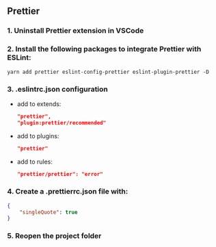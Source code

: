 ## Prettier

### 1. Uninstall Prettier extension in VSCode

### 2. Install the following packages to integrate Prettier with ESLint:
```
yarn add prettier eslint-config-prettier eslint-plugin-prettier -D
``` 

### 3. .eslintrc.json configuration

* add to extends:
    ```json
    "prettier",
    "plugin:prettier/recommended"
    ```

* add to plugins:
    ```json
    "prettier"
    ```

* add to rules:
    ```json
    "prettier/prettier": "error"
    ```

### 4. Create a .prettierrc.json file with:
```json
{
    "singleQuote": true
}
```

### 5. Reopen the project folder